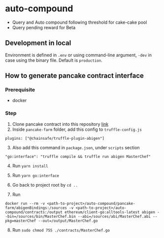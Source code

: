 # auto-compound

- Query and Auto compound following threshold for cake-cake pool
- Query pending reward for Beta

## Development in local

Environment is defined in `.env` or using command-line argument, `-dev` in case using the binary file. Default is `production`.

## How to generate pancake contract interface

### Prerequisite

-   docker

### Step

1. Clone pancake contract into this repository [link](https://github.com/pancakeswap/pancake-farm.git)
2. Inside `pancake-farm` folder, add this config to `truffle-config.js`

```
plugins: ["@chainsafe/truffle-plugin-abigen"]
```

3. Also add this command in `package.json`, under `scripts` section

```
"go:interface": "truffle compile && truffle run abigen MasterChef"
```

4. Run `yarn install`

5. Run `yarn go:interface`

6. Go back to project root by `cd ..`

7. Run

```
docker run --rm -v <path-to-project>/auto-compound/pancake-farm/abigenBindings:/sources -v <path-to-project>/auto-compound/contracts:/output ethereum/client-go:alltools-latest abigen --bin=/sources/bin/MasterChef.bin --abi=/sources/abi/MasterChef.abi --pkg=masterChef --out=/output/MasterChef.go
```

8. Run `sudo chmod 755 ./contracts/MasterChef.go`
